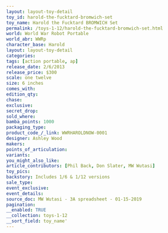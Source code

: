 ```yaml
---
layout: layout-toy-detail 
toy_id: harold-the-fucktard-bromwich-set
toy_name: Harold the Fucktard BROMWICH Set
permalink: /toys-1-12/harold-the-fucktard-bromwich-set.html
world: World War Robot Portable
world_abr: WWRp
character_base: Harold
layout: layout-toy-detail
categories: 
tags: [action portable, ap] 
release_date: 2/6/2013
release_price: $300 
scale: one twelve
size: 6 inches
comes_with: 
edition_qty: 
chase: 
exclusive: 
secret_drop: 
sold_where: 
bamba_points: 1000
packaging_type: 
product_code_/_link: WWRHAROLDNOW-0001
designer: Ashley Wood
makers: 
points_of_articulation: 
variants: 
you_might_also_like: 
article_contributors: [Phil Back, Don Slater, MW Wutasi]
toy_pics: 
backstory: Includes 1/6 & 1/12 versions
sale_type: 
event_exclusive: 
event_details: 
source_doc: MW Wutasi - 3A spreadsheet - 01-15-2019
pagination: 
__enabled: TRUE
__collection: toys-1-12
__sort_field: toy_name'
---
```

